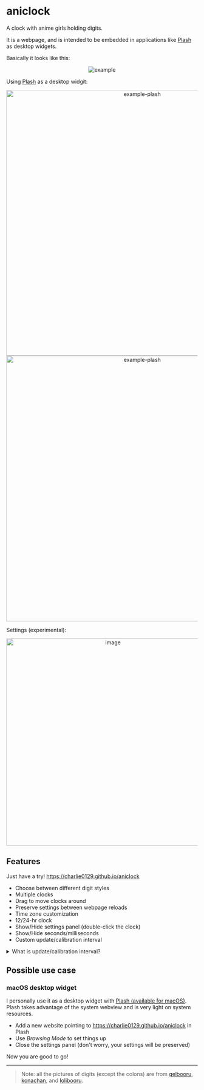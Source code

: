 # aniclock

A clock with anime girls holding digits.

It is a webpage, and is intended to be embedded in applications like [Plash](https://github.com/sindresorhus/Plash) as desktop widgets.

Basically it looks like this:

<p align="center" style="image-rendering: pixelated;">
  <img src="https://user-images.githubusercontent.com/55270174/214122884-ba4666ba-205c-4436-b382-c49f7488e860.gif" alt="example" />
</p>

Using [Plash](https://github.com/sindresorhus/Plash) as a desktop widgit:

<p align="center" style="image-rendering: pixelated;">
  <img width="700" src="https://user-images.githubusercontent.com/55270174/214243265-52f92215-6286-403c-828c-308ace9bee1a.jpg" alt="example-plash" />
  <img width="700" src="https://user-images.githubusercontent.com/55270174/214243334-50bd1fe6-a807-4e7d-8a20-00a45c8a3ac2.jpg" alt="example-plash" />
</p>

Settings (experimental):

<p align="center" style="image-rendering: pixelated;">
  <img width="546" alt="image" src="https://user-images.githubusercontent.com/55270174/214243130-987535bf-0c25-4b8d-9156-d51f7a1fc048.jpg">
</p>

## Features

Just have a try! https://charlie0129.github.io/aniclock

- Choose between different digit styles
- Multiple clocks
- Drag to move clocks around
- Preserve settings between webpage reloads
- Time zone customization
- 12/24-hr clock
- Show/Hide settings panel (double-click the clock)
- Show/Hide seconds/milliseconds
- Custom update/calibration interval

<details>
<summary>What is update/calibration interval?</summary>

- *Update*: update the digits on screen, i.e. let the anime girls show current time.
- *Update interval*: how often an *update* happens. The default 1000ms is sufficient if you don't have milliseconds shown.
- *Calibration*: make a certain *update* as close to the beginning of each second as possible to improve perceived accuracy (only useful when milliseconds is hidden). Why do this? Let's take a example. We assume the digits are actually updated at `09:41:00.863`, but you can only see `09:41:00` and you will probably assume it is excatly `09:41:00.000`. See? That not correct. There is a 863ms difference. But if we update the digits as close to the beginning of each second as possible (e.g. `09:41:00.023`), well, that's much more close to what you see (`09:41:00`).
- *Calibration interval*: how often a *calibration* happens. Since the actual *update interval* is not always the same due to JavaScript nature, so the moment when an *update* happens will slowly drift away from the beginning of each second. So we need regular *calibration*.
</details>

## Possible use case

### macOS desktop widget

I personally use it as a desktop widget with [Plash (available for macOS)](https://github.com/sindresorhus/Plash). Plash takes advantage of the system webview and is very light on system resources.

- Add a new website pointing to https://charlie0129.github.io/aniclock in Plash
- Use *Browsing Mode* to set things up
- Close the settings panel (don't worry, your settings will be preserved)

Now you are good to go!

---

>  Note: all the pictures of digits (except the colons) are from [gelbooru](https://gelbooru.com), [konachan](https://konachan.com), and [lolibooru](https://lolibooru.moe).

